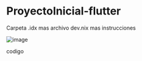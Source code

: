 # ProyectoInicial-flutter
Carpeta .idx mas archivo dev.nix mas instrucciones

![image](https://github.com/user-attachments/assets/31bf5214-1239-4f52-8a90-93dbef5f0562)

codigo

